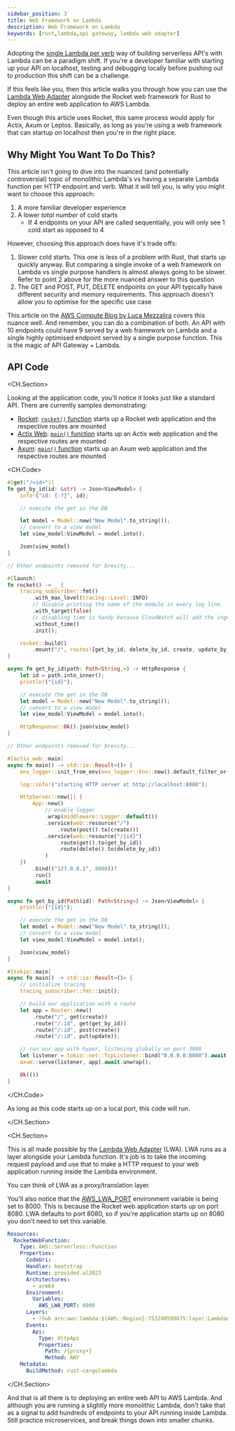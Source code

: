 ```yaml
---
sidebar_position: 3
title: Web Framework on Lambda
description: Web Framework on Lambda
keywords: [rust,lambda,api gateway, lambda web adapter]
---
```


Adopting the [single Lambda per verb](./cdk-cargo-lambda-lambda-per-verb-ddb.md) way of building serverless API's with Lambda can be a paradigm shift. If you're a developer familiar with starting up your API on localhost, testing and debugging locally before pushing out to production this shift can be a challenge.

If this feels like you, then this article walks you through how you can use the [Lambda Web Adapter](https://github.com/awslabs/aws-lambda-web-adapter) alongside the Rocket web framework for Rust to deploy an entire web application to AWS Lambda.

Even though this article uses Rocket, this same process would apply for Actix, Axum or Leptos. Basically, as long as you're using a web framework that can startup on localhost then you're in the right place.

## Why Might You Want To Do This?

This article isn't going to dive into the nuanced (and potentially controversial) topic of monolithic Lambda's vs having a separate Lambda function per HTTP endpoint and verb. What it will tell you, is why you might want to choose this approach:

1. A more familiar developer experience
2. A lower *total number* of cold starts
    - If 4 endpoints on your API are called sequentially, you will only see 1 cold start as opposed to 4

However, choosing this approach does have it's trade offs:

1. Slower cold starts. This one is less of a problem with Rust, that starts up quickly anyway. But comparing a single invoke of a web framework on Lambda vs single purpose handlers is almost always going to be slower. Refer to point 2 above for the more nuanced answer to this question
2. The GET and POST, PUT, DELETE endpoints on your API typically have different security and memory requirements. This approach doesn't allow you to optimise for the specific use case

This article on the [AWS Compute Blog by Luca Mezzalira](https://aws.amazon.com/blogs/compute/comparing-design-approaches-for-building-serverless-microservices/) covers this nuance well. And remember, you can do a combination of both. An API with 10 endpoints could have 9 served by a web framework on Lambda and a single highly optimised endpoint served by a single purpose function. This is the magic of API Gateway + Lambda.

## API Code

<CH.Section>

Looking at the application code, you'll notice it looks just like a standard API. There are currently samples demonstrating: 

- [Rocket](https://github.com/jeastham1993/serverless-rust.github.io/tree/main/templates/patterns/api-patterns/rocket-on-lambda/): [`rocket()` function](focus://rocket.rs#16:28) starts up a Rocket web application and the respective routes are mounted
- [Actix Web](https://github.com/jeastham1993/serverless-rust.github.io/tree/main/templates/patterns/api-patterns/actix-on-lambda/): [`main()` function](focus://actix.rs#15:34) starts up an Actix web application and the respective routes are mounted
- [Axum](https://github.com/jeastham1993/serverless-rust.github.io/tree/main/templates/patterns/api-patterns/axum-on-lambda/): [`main()` function](focus://axum.rs#12:28) starts up an Axum web application and the respective routes are mounted

<CH.Code>

```rust rocket.rs
#[get("/<id>")]
fn get_by_id(id: &str) -> Json<ViewModel> {
    info!("id: {:?}", id);

    // execute the get in the DB

    let model = Model::new("New Model".to_string());
    // convert to a view model
    let view_model:ViewModel = model.into();

    Json(view_model)
}

// Other endpoints removed for brevity...

#[launch]
fn rocket() -> _ {
    tracing_subscriber::fmt()
        .with_max_level(tracing::Level::INFO)
        // disable printing the name of the module in every log line.
        .with_target(false)
        // disabling time is handy because CloudWatch will add the ingestion time.
        .without_time()
        .init();

    rocket::build()
        .mount("/", routes![get_by_id, delete_by_id, create, update_by_id])
}
```

```rust actix.rs
async fn get_by_id(path: Path<String,>) -> HttpResponse {
    let id = path.into_inner();
    println!("{id}");

    // execute the get in the DB
    let model = Model::new("New Model".to_string());
    // convert to a view model
    let view_model:ViewModel = model.into();

    HttpResponse::Ok().json(view_model)
}

// Other endpoints removed for brevity...

#[actix_web::main]
async fn main() -> std::io::Result<()> {
    env_logger::init_from_env(env_logger::Env::new().default_filter_or("info"));

    log::info!("starting HTTP server at http://localhost:8080");

    HttpServer::new(|| {
        App::new()
            // enable logger
            .wrap(middleware::Logger::default())
            .service(web::resource("/")
                .route(post().to(create)))
            .service(web::resource("/{id}")
                .route(get().to(get_by_id))
                .route(delete().to(delete_by_id))
            )
    })
        .bind(("127.0.0.1", 8080))?
        .run()
        .await
}
```

```rust axum.rs
async fn get_by_id(Path(id): Path<String>) -> Json<ViewModel> {
    println!("{id}");

    // execute the get in the DB
    let model = Model::new("New Model".to_string());
    // convert to a view model
    let view_model:ViewModel = model.into();

    Json(view_model)
}

#[tokio::main]
async fn main() -> std::io::Result<()> {
    // initialize tracing
    tracing_subscriber::fmt::init();

    // build our application with a route
    let app = Router::new()
        .route("/", get(create))
        .route("/:id", get(get_by_id))
        .route("/:id", post(create))
        .route("/:id", put(update));

    // run our app with hyper, listening globally on port 3000
    let listener = tokio::net::TcpListener::bind("0.0.0.0:8080").await.unwrap();
    axum::serve(listener, app).await.unwrap();

    Ok(())
}
```

</CH.Code>

As long as this code starts up on a local port, this code will run.

</CH.Section>

<CH.Section>

This is all made possible by the [Lambda Web Adapter](https://github.com/awslabs/aws-lambda-web-adapter) (LWA). LWA runs as a layer alongside your Lambda function. It's job is to take the incoming request payload and use that to make a HTTP request to your web application running inside the Lambda environment.

You can think of LWA as a proxy/translation layer.

You'll also notice that the [AWS_LWA_PORT](focus://10:12) environment variable is being set to 8000. This is because the Rocket web application starts up on port 8080. LWA defaults to port 8080, so if you're application starts up on 8080 you don't need to set this variable.

```yaml
Resources:
  RocketWebFunction:
    Type: AWS::Serverless::Function
    Properties:
      CodeUri: .
      Handler: bootstrap
      Runtime: provided.al2023
      Architectures:
        - arm64
      Environment:
        Variables:
          AWS_LWA_PORT: 8000
      Layers:
        - !Sub arn:aws:lambda:${AWS::Region}:753240598075:layer:LambdaAdapterLayerArm64:20
      Events:
        Api:
          Type: HttpApi
          Properties:
            Path: /{proxy+}
            Method: ANY
    Metadata:
      BuildMethod: rust-cargolambda
```

</CH.Section>

And that is all there is to deploying an entire web API to AWS Lambda. And although you are running a slightly more monolithic Lambda, don't take that as a signal to add hundreds of endpoints to your API running inside Lambda. Still practice microservices, and break things down into smaller chunks.